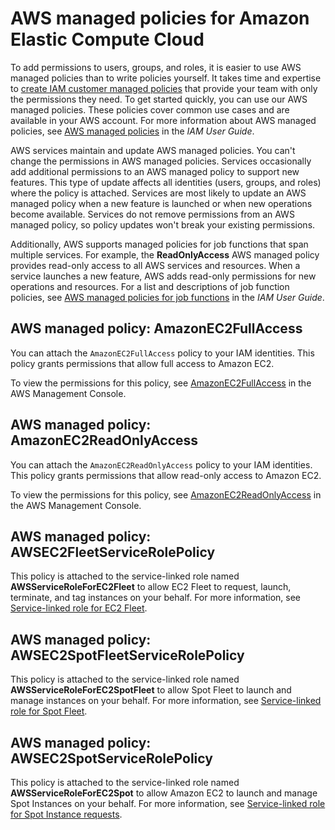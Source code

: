 # AWS managed policies for Amazon Elastic Compute Cloud<a name="security-iam-awsmanpol"></a>

To add permissions to users, groups, and roles, it is easier to use AWS managed policies than to write policies yourself\. It takes time and expertise to [create IAM customer managed policies](https://docs.aws.amazon.com/IAM/latest/UserGuide/access_policies_create-console.html) that provide your team with only the permissions they need\. To get started quickly, you can use our AWS managed policies\. These policies cover common use cases and are available in your AWS account\. For more information about AWS managed policies, see [AWS managed policies](https://docs.aws.amazon.com/IAM/latest/UserGuide/access_policies_managed-vs-inline.html#aws-managed-policies) in the *IAM User Guide*\.

AWS services maintain and update AWS managed policies\. You can't change the permissions in AWS managed policies\. Services occasionally add additional permissions to an AWS managed policy to support new features\. This type of update affects all identities \(users, groups, and roles\) where the policy is attached\. Services are most likely to update an AWS managed policy when a new feature is launched or when new operations become available\. Services do not remove permissions from an AWS managed policy, so policy updates won't break your existing permissions\.

Additionally, AWS supports managed policies for job functions that span multiple services\. For example, the **ReadOnlyAccess** AWS managed policy provides read\-only access to all AWS services and resources\. When a service launches a new feature, AWS adds read\-only permissions for new operations and resources\. For a list and descriptions of job function policies, see [AWS managed policies for job functions](https://docs.aws.amazon.com/IAM/latest/UserGuide/access_policies_job-functions.html) in the *IAM User Guide*\.

## AWS managed policy: AmazonEC2FullAccess<a name="security-iam-awsmanpol-AmazonEC2FullAccess"></a>

You can attach the `AmazonEC2FullAccess` policy to your IAM identities\. This policy grants permissions that allow full access to Amazon EC2\.

To view the permissions for this policy, see [AmazonEC2FullAccess](https://console.aws.amazon.com/iam/home#/policies/arn:aws:iam::aws:policy/AmazonEC2FullAccess) in the AWS Management Console\.

## AWS managed policy: AmazonEC2ReadOnlyAccess<a name="security-iam-awsmanpol-AmazonEC2ReadOnlyAccess"></a>

You can attach the `AmazonEC2ReadOnlyAccess` policy to your IAM identities\. This policy grants permissions that allow read\-only access to Amazon EC2\.

To view the permissions for this policy, see [AmazonEC2ReadOnlyAccess](https://console.aws.amazon.com/iam/home#/policies/arn:aws:iam::aws:policy/AmazonEC2ReadOnlyAccess) in the AWS Management Console\.

## AWS managed policy: AWSEC2FleetServiceRolePolicy<a name="security-iam-awsmanpol-AWSEC2FleetServiceRolePolicy"></a>

This policy is attached to the service\-linked role named **AWSServiceRoleForEC2Fleet** to allow EC2 Fleet to request, launch, terminate, and tag instances on your behalf\. For more information, see [Service\-linked role for EC2 Fleet](manage-ec2-fleet.md#ec2-fleet-service-linked-role)\.

## AWS managed policy: AWSEC2SpotFleetServiceRolePolicy<a name="security-iam-awsmanpol-AWSEC2SpotFleetServiceRolePolicy"></a>

This policy is attached to the service\-linked role named **AWSServiceRoleForEC2SpotFleet** to allow Spot Fleet to launch and manage instances on your behalf\. For more information, see [Service\-linked role for Spot Fleet](spot-fleet-requests.md#service-linked-roles-spot-fleet-requests)\.

## AWS managed policy: AWSEC2SpotServiceRolePolicy<a name="security-iam-awsmanpol-AWSEC2SpotServiceRolePolicy"></a>

This policy is attached to the service\-linked role named **AWSServiceRoleForEC2Spot** to allow Amazon EC2 to launch and manage Spot Instances on your behalf\. For more information, see [Service\-linked role for Spot Instance requests](spot-requests.md#service-linked-roles-spot-instance-requests)\.